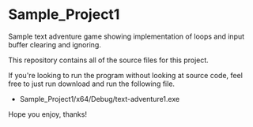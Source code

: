 # Sample_Project1
Sample text adventure game showing implementation of loops and input buffer clearing and ignoring.

This repository contains all of the source files for this project. 

If you're looking to run the program without looking at source code, feel free to just run download and run the following file. 
- Sample_Project1/x64/Debug/text-adventure1.exe

Hope you enjoy, thanks!
